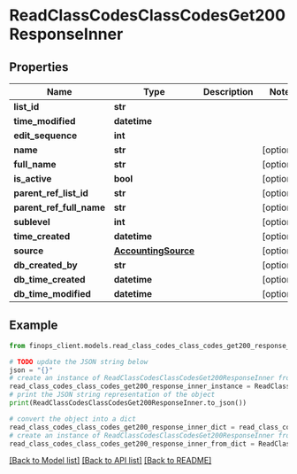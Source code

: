 # ReadClassCodesClassCodesGet200ResponseInner


## Properties

Name | Type | Description | Notes
------------ | ------------- | ------------- | -------------
**list_id** | **str** |  | 
**time_modified** | **datetime** |  | 
**edit_sequence** | **int** |  | 
**name** | **str** |  | [optional] 
**full_name** | **str** |  | [optional] 
**is_active** | **bool** |  | [optional] 
**parent_ref_list_id** | **str** |  | [optional] 
**parent_ref_full_name** | **str** |  | [optional] 
**sublevel** | **int** |  | [optional] 
**time_created** | **datetime** |  | [optional] 
**source** | [**AccountingSource**](AccountingSource.md) |  | [optional] 
**db_created_by** | **str** |  | [optional] 
**db_time_created** | **datetime** |  | [optional] 
**db_time_modified** | **datetime** |  | [optional] 

## Example

```python
from finops_client.models.read_class_codes_class_codes_get200_response_inner import ReadClassCodesClassCodesGet200ResponseInner

# TODO update the JSON string below
json = "{}"
# create an instance of ReadClassCodesClassCodesGet200ResponseInner from a JSON string
read_class_codes_class_codes_get200_response_inner_instance = ReadClassCodesClassCodesGet200ResponseInner.from_json(json)
# print the JSON string representation of the object
print(ReadClassCodesClassCodesGet200ResponseInner.to_json())

# convert the object into a dict
read_class_codes_class_codes_get200_response_inner_dict = read_class_codes_class_codes_get200_response_inner_instance.to_dict()
# create an instance of ReadClassCodesClassCodesGet200ResponseInner from a dict
read_class_codes_class_codes_get200_response_inner_from_dict = ReadClassCodesClassCodesGet200ResponseInner.from_dict(read_class_codes_class_codes_get200_response_inner_dict)
```
[[Back to Model list]](../README.md#documentation-for-models) [[Back to API list]](../README.md#documentation-for-api-endpoints) [[Back to README]](../README.md)


